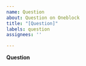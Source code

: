 ```yaml
---
name: Question
about: Question on Oneblock
title: "[Question]"
labels: question
assignees: ''

---
```


**Question**
